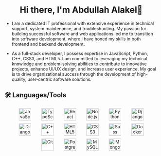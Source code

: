 <h1 align="center">Hi there, I'm Abdullah Alakel👋</h1>

<p align="center">
  
- I am a dedicated IT professional with extensive experience in technical support, system maintenance, and troubleshooting.
My passion for building successful software and web applications led me to transition into software development, where I have honed my skills in both frontend and backend development.

- As a full-stack developer, I possess expertise in JavaScript, Python, C++, CSS3, and HTML5.
I am committed to leveraging my technical knowledge and problem-solving abilities to contribute to innovative projects, enhance UI/UX design, and increase user experience.
My goal is to drive organizational success through the development of high-quality, user-centric software solutions.
</p>

## 🛠️ Languages/Tools

<p align="center">
  <img src="https://cdn.jsdelivr.net/gh/devicons/devicon@latest/icons/javascript/javascript-original.svg" alt="JavaScript" width="40" height="40" style="margin: 5px 15px;"/>
  <img src="https://cdn.jsdelivr.net/gh/devicons/devicon@latest/icons/typescript/typescript-original.svg" alt="TypeScript" width="40" height="40" style="margin: 5px 15px;"/>
  <img src="https://cdn.jsdelivr.net/gh/devicons/devicon@latest/icons/react/react-original.svg" alt="React" width="40" height="40" style="margin: 5px 15px;"/>
  <img src="https://cdn.jsdelivr.net/gh/devicons/devicon@latest/icons/nodejs/nodejs-original-wordmark.svg" alt="Node.js" width="40" height="40" style="margin: 5px 15px;"/>
  <img src="https://cdn.jsdelivr.net/gh/devicons/devicon@latest/icons/python/python-original.svg" alt="Python" width="40" height="40" style="margin: 5px 15px;"/>
  <img src="https://cdn.jsdelivr.net/gh/devicons/devicon@latest/icons/django/django-plain.svg" alt="Django" width="40" height="40" style="margin: 5px 15px;"/>
  <img src="https://cdn.jsdelivr.net/gh/devicons/devicon@latest/icons/djangorest/djangorest-original.svg" alt="Django REST" width="40" height="40" style="margin: 5px 15px;"/>
  <img src="https://cdn.jsdelivr.net/gh/devicons/devicon@latest/icons/cplusplus/cplusplus-original.svg" alt="C++" width="40" height="40" style="margin: 5px 15px;"/>
  <img src="https://cdn.jsdelivr.net/gh/devicons/devicon@latest/icons/html5/html5-original-wordmark.svg" alt="HTML5" width="40" height="40" style="margin: 5px 15px;"/>
  <img src="https://cdn.jsdelivr.net/gh/devicons/devicon@latest/icons/css3/css3-original-wordmark.svg" alt="CSS3" width="40" height="40" style="margin: 5px 15px;"/>
  <img src="https://cdn.jsdelivr.net/gh/devicons/devicon@latest/icons/sass/sass-original.svg" alt="Sass" width="40" height="40" style="margin: 5px 15px;"/>
  <img src="https://cdn.jsdelivr.net/gh/devicons/devicon@latest/icons/docker/docker-original.svg" alt="Docker" width="40" height="40" style="margin: 5px 15px;"/>
  <img src="https://cdn.jsdelivr.net/gh/devicons/devicon@latest/icons/git/git-original.svg" alt="Git" width="40" height="40" style="margin: 5px 15px;"/>
  <img src="https://cdn.jsdelivr.net/gh/devicons/devicon@latest/icons/postgresql/postgresql-original-wordmark.svg" alt="PostgreSQL" width="40" height="40" style="margin: 5px 15px;"/>
  <img src="https://cdn.jsdelivr.net/gh/devicons/devicon@latest/icons/mysql/mysql-original.svg" alt="MySQL" width="40" height="40" style="margin: 5px 15px;"/>
  <img src="https://cdn.jsdelivr.net/gh/devicons/devicon@latest/icons/mongodb/mongodb-original.svg" alt="MongoDB" width="40" height="40" style="margin: 5px 15px;"/>
</p>
